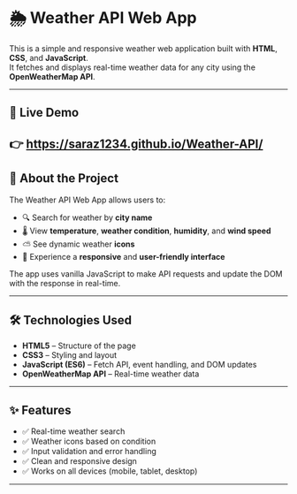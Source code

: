 # 🌦️ Weather API Web App

This is a simple and responsive weather web application built with **HTML**, **CSS**, and **JavaScript**.  
It fetches and displays real-time weather data for any city using the **OpenWeatherMap API**.

---

## 🔗 Live Demo

👉 https://saraz1234.github.io/Weather-API/
---

## 🧠 About the Project

The Weather API Web App allows users to:

- 🔍 Search for weather by **city name**
- 🌡️ View **temperature**, **weather condition**, **humidity**, and **wind speed**
- ⛅ See dynamic weather **icons**
- 📱 Experience a **responsive** and **user-friendly interface**

The app uses vanilla JavaScript to make API requests and update the DOM with the response in real-time.

---

## 🛠️ Technologies Used

- **HTML5** – Structure of the page  
- **CSS3** – Styling and layout  
- **JavaScript (ES6)** – Fetch API, event handling, and DOM updates  
- **OpenWeatherMap API** – Real-time weather data  


---

## ✨ Features

- ✅ Real-time weather search  
- ✅ Weather icons based on condition  
- ✅ Input validation and error handling  
- ✅ Clean and responsive design  
- ✅ Works on all devices (mobile, tablet, desktop)

---


